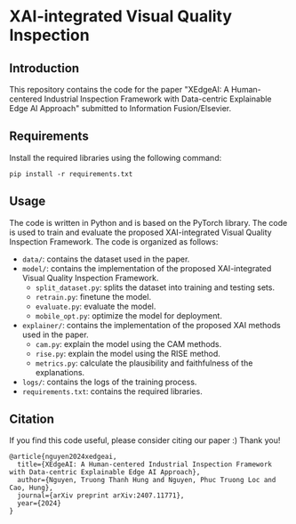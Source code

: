 # XAI-integrated Visual Quality Inspection

## Introduction

This repository contains the code for the paper "XEdgeAI: A Human-centered Industrial Inspection Framework with
Data-centric Explainable Edge AI Approach" submitted to Information Fusion/Elsevier.

## Requirements

Install the required libraries using the following command:

```
pip install -r requirements.txt
```

## Usage

The code is written in Python and is based on the PyTorch library.
The code is used to train and evaluate the proposed XAI-integrated Visual Quality Inspection Framework. The code is
organized as follows:

- `data/`: contains the dataset used in the paper.
- `model/`: contains the implementation of the proposed XAI-integrated Visual Quality Inspection Framework.
    - `split_dataset.py`: splits the dataset into training and testing sets.
    - `retrain.py`: finetune the model.
    - `evaluate.py`: evaluate the model.
    - `mobile_opt.py`: optimize the model for deployment.
- `explainer/`: contains the implementation of the proposed XAI methods used in the paper.
    - `cam.py`: explain the model using the CAM methods.
    - `rise.py`: explain the model using the RISE method.
    - `metrics.py`: calculate the plausibility and faithfulness of the explanations.
- `logs/`: contains the logs of the training process.
- `requirements.txt`: contains the required libraries.

## Citation
If you find this code useful, please consider citing our paper :) Thank you!
```
@article{nguyen2024xedgeai,
  title={XEdgeAI: A Human-centered Industrial Inspection Framework with Data-centric Explainable Edge AI Approach},
  author={Nguyen, Truong Thanh Hung and Nguyen, Phuc Truong Loc and Cao, Hung},
  journal={arXiv preprint arXiv:2407.11771},
  year={2024}
}
```
